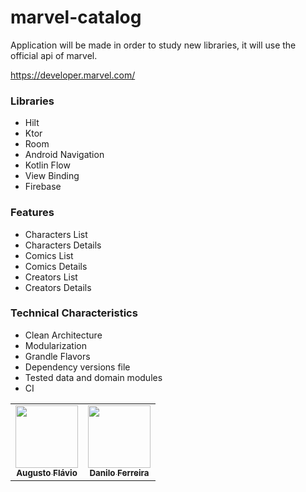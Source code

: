 # marvel-catalog
Application will be made in order to study new libraries, it will use the official api of marvel.

https://developer.marvel.com/


### Libraries

- Hilt
- Ktor
- Room
- Android Navigation
- Kotlin Flow
- View Binding
- Firebase

### Features

- Characters List
- Characters Details
- Comics List
- Comics Details
- Creators List
- Creators Details

### Technical Characteristics

- Clean Architecture
- Modularization
- Grandle Flavors
- Dependency versions file
- Tested data and domain modules
- CI

<table>
   <tr>
      <td align="center">
         <a href="https://github.com/augusstoflavio"><img src="https://avatars.githubusercontent.com/u/5657650" width="100px;" alt=""/><br />
            <sub><b>Augusto Flávio</b></sub>
         </a>
      </td>
      <td align="center">
         <a href="https://github.com/danilofneves"><img src="https://avatars.githubusercontent.com/u/4219089" width="100px;" alt=""/><br />
            <sub><b>Danilo Ferreira</b></sub>
         </a>
      </td>
   </tr>
</table>
